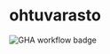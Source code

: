# ohtuvarasto

![GHA workflow badge](https://github.com/Capslock01/ohtuvarasto/workflows/CI/badge.svg)
